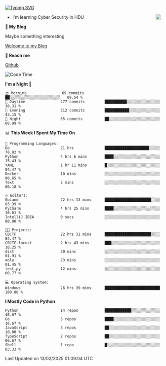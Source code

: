 [![Typing SVG](https://readme-typing-svg.herokuapp.com?font=Fira+Code&pause=1000&random=false&width=450&height=60&lines=Hello+%F0%9F%91%8B%F0%9F%8F%BB;I'm+JBNRZ)](https://git.io/typing-svg)

<a href="#">
  <img align="right" src="https://github-readme-stats.vercel.app/api?username=JBNRZ&show_icons=true&bg_color=15,f2f7fd,E0EAFC" />
</a>

- I'm learning Cyber Security in HDU

 **🌱 My Blog**

Maybe something interesting

[Welcome to my Blog](https://jbnrz.com.cn/)

 **💬 Reach me** 

[Github](https://github.com/JBNRZ)


<!--START_SECTION:waka-->
![Code Time](http://img.shields.io/badge/Code%20Time-970%20hrs%209%20mins-blue)

**I'm a Night 🦉** 

```text
🌞 Morning                69 commits          ██░░░░░░░░░░░░░░░░░░░░░░░   09.54 % 
🌆 Daytime                277 commits         ██████████░░░░░░░░░░░░░░░   38.31 % 
🌃 Evening                312 commits         ███████████░░░░░░░░░░░░░░   43.15 % 
🌙 Night                  65 commits          ██░░░░░░░░░░░░░░░░░░░░░░░   08.99 % 
```


📊 **This Week I Spent My Time On** 

```text
💬 Programming Languages: 
Go                       21 hrs              ████████████████████░░░░░   78.82 % 
Python                   4 hrs 6 mins        ████░░░░░░░░░░░░░░░░░░░░░   15.43 % 
YAML                     1 hr 11 mins        █░░░░░░░░░░░░░░░░░░░░░░░░   04.47 % 
Docker                   10 mins             ░░░░░░░░░░░░░░░░░░░░░░░░░   00.65 % 
Text                     2 mins              ░░░░░░░░░░░░░░░░░░░░░░░░░   00.18 % 

🔥 Editors: 
GoLand                   22 hrs 13 mins      █████████████████████░░░░   83.39 % 
PyCharm                  4 hrs 25 mins       ████░░░░░░░░░░░░░░░░░░░░░   16.61 % 
IntelliJ IDEA            0 secs              ░░░░░░░░░░░░░░░░░░░░░░░░░   00.00 % 

🐱‍💻 Projects: 
CBCTF                    22 hrs 31 mins      █████████████████████░░░░   84.47 % 
CBCTF-locust             2 hrs 43 mins       ███░░░░░░░░░░░░░░░░░░░░░░   10.25 % 
dist                     30 mins             ░░░░░░░░░░░░░░░░░░░░░░░░░   01.91 % 
mole                     23 mins             ░░░░░░░░░░░░░░░░░░░░░░░░░   01.45 % 
test.py                  12 mins             ░░░░░░░░░░░░░░░░░░░░░░░░░   00.77 % 

💻 Operating System: 
Windows                  26 hrs 39 mins      █████████████████████████   100.00 % 
```

**I Mostly Code in Python** 

```text
Python                   14 repos            ████████████░░░░░░░░░░░░░   46.67 % 
Go                       5 repos             ████░░░░░░░░░░░░░░░░░░░░░   16.67 % 
JavaScript               3 repos             ██░░░░░░░░░░░░░░░░░░░░░░░   10.00 % 
TypeScript               2 repos             ██░░░░░░░░░░░░░░░░░░░░░░░   06.67 % 
Shell                    1 repo              █░░░░░░░░░░░░░░░░░░░░░░░░   03.33 % 
```




 Last Updated on 13/02/2025 01:09:04 UTC
<!--END_SECTION:waka-->
